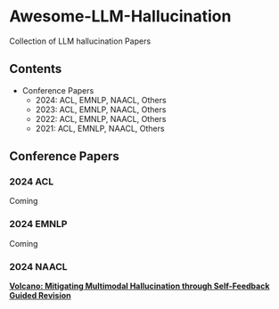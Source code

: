 # Awesome-LLM-Hallucination
Collection of LLM hallucination Papers

## Contents
- Conference Papers
	- 2024: ACL, EMNLP, NAACL, Others
	- 2023: ACL, EMNLP, NAACL, Others
	- 2022: ACL, EMNLP, NAACL, Others
	- 2021: ACL, EMNLP, NAACL, Others

## Conference Papers
### 2024 ACL
Coming
### 2024 EMNLP
Coming
### 2024 NAACL
**[Volcano: Mitigating Multimodal Hallucination through Self-Feedback Guided Revision](https://aclanthology.org/2024.naacl-long.23/)**  

<!--stackedit_data:
eyJoaXN0b3J5IjpbLTE1NDQxOTA5MjksMjA5NDI4NzAxNiwtOT
UzNTc2NTAyLC02NjY0MDM3MzMsOTI3Nzk3MTE4LDIxMjAwNDIx
NTAsLTUxMTc3ODY0OSwyMDQ5OTIxNDkzLC00ODA3ODk5NzIsLT
ExMTg1OTcyOTZdfQ==
-->